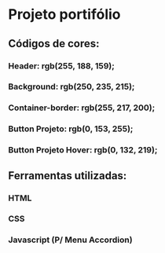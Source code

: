 # Projeto portifólio

## Códigos de cores:
### Header: rgb(255, 188, 159);
### Background:  rgb(250, 235, 215);
### Container-border: rgb(255, 217, 200);
### Button Projeto: rgb(0, 153, 255);
### Button Projeto Hover: rgb(0, 132, 219);

## Ferramentas utilizadas:
### HTML
### CSS
### Javascript (P/ Menu Accordion)